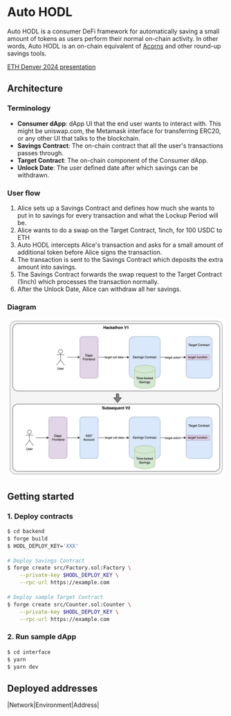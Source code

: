 # Auto HODL

Auto HODL is a consumer DeFi framework for automatically saving a small amount of tokens as users perform their normal on-chain activity. In other words, Auto HODL is an on-chain equivalent of [Acorns](https://www.acorns.com/) and other round-up savings tools.

[ETH Denver 2024 presentation]()

## Architecture

### Terminology

- **Consumer dApp**: dApp UI that the end user wants to interact with. This might be uniswap.com, the Metamask interface for transferring ERC20, or any other UI that talks to the blockchain.
- **Savings Contract**: The on-chain contract that all the user's transactions passes through.
- **Target Contract**: The on-chain component of the Consumer dApp. 
- **Unlock Date**: The user defined date after which savings can be withdrawn.

### User flow
1. Alice sets up a Savings Contract and defines how much she wants to put in to savings for every transaction and what the Lockup Period will be.
1. Alice wants to do a swap on the Target Contract, 1inch, for 100 USDC to ETH
2. Auto HODL intercepts Alice's transaction and asks for a small amount of additional token before Alice signs the transaction.
3. The transaction is sent to the Savings Contract which deposits the extra amount into savings.
4. The Savings Contract forwards the swap request to the Target Contract (1inch) which processes the transaction normally.
5. After the Unlock Date, Alice can withdraw all her savings.

### Diagram

![Auto HODL design](auto-hodl-design.jpg)

## Getting started

### 1. Deploy contracts
```sh
$ cd backend
$ forge build
$ HODL_DEPLOY_KEY='XXX'

# Deploy Savings Contract
$ forge create src/Factory.sol:Factory \
    --private-key $HODL_DEPLOY_KEY \
    --rpc-url https://example.com 

# Deploy sample Target Contract
$ forge create src/Counter.sol:Counter \
    --private-key $HODL_DEPLOY_KEY \
    --rpc-url https://example.com 
```

### 2. Run sample dApp

```sh
$ cd interface
$ yarn
$ yarn dev
```


## Deployed addresses

|Network|Environment|Address|